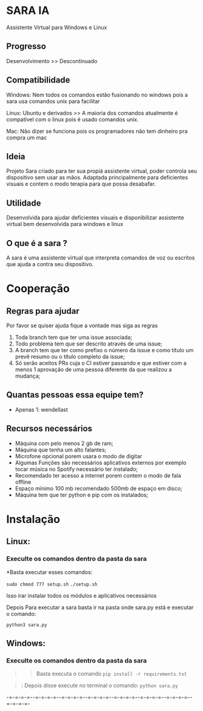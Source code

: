 # SARA IA
Assistente Virtual para Windows e Linux

## Progresso
Desenvolvimento >> Descontinuado

## Compatibilidade

Windows: Nem todos os comandos estão fusionando no windows pois a sara usa comandos unix para facilitar 

Linux: Ubuntu e derivados >> A maioria dos comandos atualmente é compatível com o linux pois é usado comandos unix.

Mac: Não dizer se funciona pois os programadores não tem dinheiro pra compra um mac

## Ideia
Projeto Sara criado para ter sua propiá assistente virtual, poder controla seu dispositivo sem usar as mãos. Adaptada principalmente para deficientes visuais e contem o modo terapia para que possa desabafar. 

## Utilidade
Desenvolvida para ajudar deficientes visuais e disponibilizar assistente virtual bem desenvolvida para windows e linux

## O que é a sara ?   
A sara é uma assistente virtual que interpreta comandos de voz ou escritos que ajuda a contra seu dispositivo.



# Cooperação
## Regras para ajudar 

Por favor se quiser ajuda fique a vontade mas siga as regras

1. Toda branch tem que ter uma issue associada;
2. Todo problema tem que ser descrito através de uma issue;
3. A branch tem que ter como prefixo o número da issue e como título um prevê
resumo ou o título completo da issue;
4. Só serão aceitos PRs cuja o CI estiver passando e que estiver com a menos 1
aprovação de uma pessoa diferente da que realizou a mudança;

## Quantas pessoas essa equipe tem?
* Apenas 1: wendellast



## Recursos necessários
* Máquina com pelo menos 2 gb de ram;
* Máquina que tenha um  alto falantes;
* Microfone opcional porem usara o modo de digitar 
* Algumas Funções são necessários aplicativos externos por exemplo tocar música no Spotify necessário ter instalado;
* Recomendado ter acesso a internet porem contem o modo de fala offline
* Espaço mínimo 100 mb recomendado 500mb de espaço em disco;
* Máquina tem que ter python e pip com os  instalados;




# Instalação


## Linux:

### Execulte os comandos dentro da pasta da sara
*Basta executar esses comandos:

`sudo chmod 777 setup.sh`
`./setup.sh`

Isso irar instalar todos os módulos e aplicativos necessários

Depois Para executar a sara basta ir na pasta onde sara.py está e executar o comando:

`python3 sara.py`

## Windows:

### Execulte os comandos dentro da pasta da sara

>> Basta executa o comando `pip install -r requirements.txt `

>: Depois disse execute no terminal o comando:
`python sara.py`

-=-=-=-=--=-=-=-=--=-=-=-=--=-=-=-=--=-=-=-=--=-=-=-=--=-=-=-=--=-=-=-=-